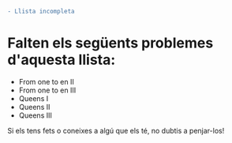 ```diff
- Llista incompleta
```
# Falten els següents problemes d'aquesta llista:
- From one to en II
- From one to en III
- Queens I
- Queens II
- Queens III


Si els tens fets o coneixes a algú que els té, no dubtis a penjar-los!
